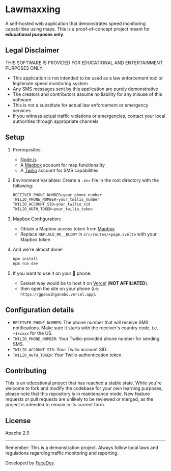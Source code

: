 # Lawmaxxing

A self-hosted web application that demonstrates speed monitoring capabilities using maps. This is a proof-of-concept project meant for **educational purposes only**.

## Legal Disclaimer

THIS SOFTWARE IS PROVIDED FOR EDUCATIONAL AND ENTERTAINMENT PURPOSES ONLY.

- This application is not intended to be used as a law enforcement tool or legitimate speed monitoring system
- Any SMS messages sent by this application are purely demonstrative
- The creators and contributors assume no liability for any misuse of this software
- This is not a substitute for actual law enforcement or emergency services
- If you witness actual traffic violations or emergencies, contact your local authorities through appropriate channels

## Setup

1. Prerequisites:
   - [Node.js](https://nodejs.org/en)
   - A [Mapbox](https://www.mapbox.com/) account for map functionality
   - A [Twilio](https://www.twilio.com/en-us) account for SMS capabilities

2. Environment Variables:
   Create a `.env` file in the root directory with the following:
   ```python
   RECEIVER_PHONE_NUMBER=your_phone_number
   TWILIO_PHONE_NUMBER=your_twilio_number
   TWILIO_ACCOUNT_SID=your_twilio_sid
   TWILIO_AUTH_TOKEN=your_twilio_token
   ```

3. Mapbox Configuration:
   - Obtain a Mapbox access token from [Mapbox](https://www.mapbox.com/)
   - Replace `REPLACE_ME__BUDDY` in `src/routes/+page.svelte` with your Mapbox token

4. And we're almost done!
   ```bash
   npm install
   npm run dev
   ```
5. If you want to use it on your 📱 phone:
    - Easiest way would be to host it on [Vercel](https://vercel.com) (**NOT AFFILIATED**).
    - then open the site on your phone (i.e. `https://gpeaoihganebo.vercel.app`).

## Configuration details
- `RECEIVER_PHONE_NUMBER`: The phone number that will receive SMS notifications. Make sure it starts with the receiver's country code, i.e. `+1xxxxx` for the US.
- `TWILIO_PHONE_NUMBER`: Your Twilio-provided phone number for sending SMS.
- `TWILIO_ACCOUNT_SID`: Your Twilio account SID.
- `TWILIO_AUTH_TOKEN`: Your Twilio authentication token.

## Contributing
This is an educational project that has reached a stable state. While you're welcome to fork and modify the codebase for your own learning purposes, please note that this repository is in maintenance mode. New feature requests or pull requests are unlikely to be reviewed or merged, as the project is intended to remain in its current form.

## License
Apache 2.0

---
Remember: This is a demonstration project. Always follow local laws and regulations regarding traffic monitoring and reporting.

Developed by [FaceDev](https://youtube.com/c/FaceDevStuff).